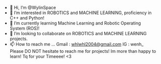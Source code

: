 - 👋 Hi, I’m @WylinSpace
- 👀 I’m interested in ROBOTICS and MACHINE LEARNING, proficiency in C++ and Python! 
- 🌱 I’m currently learning Machine Learning and Robotic Operating System (ROS)!
- 💞️ I’m looking to collaborate on ROBOTICS and MACHINE LEARNING projects.
- 📫 How to reach me ...
  Gmail : whlwhl2004@gmail.com
  IG : wenh_
  Please DO NOT hesitate to reach me for projects! Im more than happy to learn! Tq for your Timeeee! <3


<!---
WylinSpace/WylinSpace is a ✨ special ✨ repository because its `README.md` (this file) appears on your GitHub profile.
You can click the Preview link to take a look at your changes.
--->
